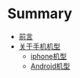# Summary

* [前言](README.md)
* [关于手机机型](qian_yan.md)
    * [iphone机型](ios机型.md)
    * [Android机型](android机型.md)

